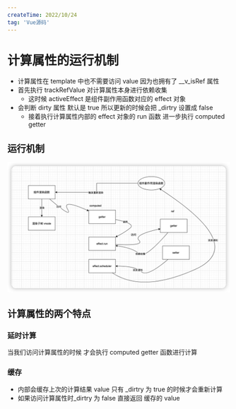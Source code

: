 ```yaml
---
createTime: 2022/10/24
tag: 'Vue源码'
---
```

# 计算属性的运行机制

* 计算属性在 template 中也不需要访问 value  因为也拥有了 __v_isRef 属性
* 首先执行 trackRefValue 对计算属性本身进行依赖收集  
  * 这时候 activeEffect 是组件副作用函数对应的 effect 对象
* 会判断 dirty 属性 默认是 true 所以更新的时候会把 _dirtry 设置成 false
  * 接着执行计算属性内部的 effect 对象的 run 函数 进一步执行 computed getter

## 运行机制

![图片](../../../assets/vue/computed.png)

## 计算属性的两个特点

### 延时计算

当我们访问计算属性的时候 才会执行  computed getter 函数进行计算

### 缓存

* 内部会缓存上次的计算结果 value  只有 _dirtry 为 true 的时候才会重新计算
* 如果访问计算属性时_dirtry  为 false  直接返回 缓存的 value
